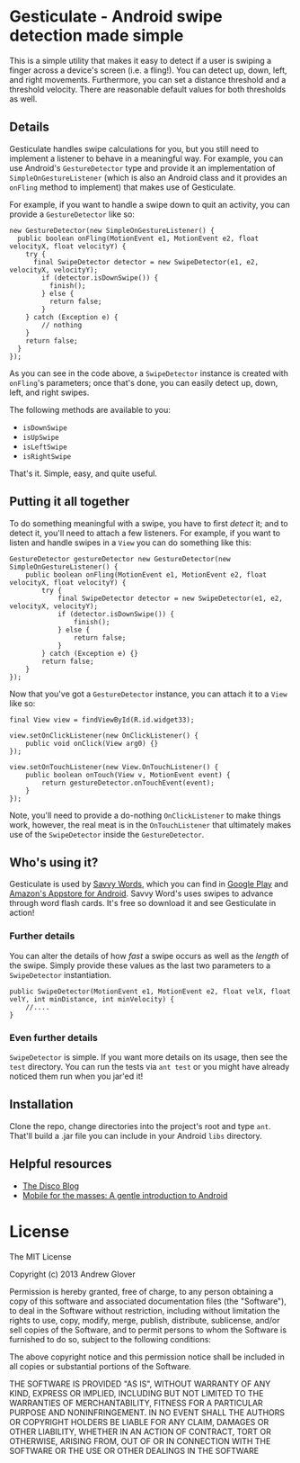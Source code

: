 # Gesticulate - Android swipe detection made simple

This is a simple utility that makes it easy to detect if a user is swiping a finger across a device's screen (i.e. a fling!). You can detect
up, down, left, and right movements. Furthermore, you can set a distance threshold and a threshold velocity. There are reasonable default
values for both thresholds as well.

## Details

Gesticulate handles swipe calculations for you, but you still need to implement a listener to behave in a meaningful way. For example, you can use Android's `GestureDetector` type and provide it an implementation of `SimpleOnGestureListener` (which is also an Android class and it provides an `onFling` method to implement) that makes use of Gesticulate. 

For example, if you want to handle a swipe down to quit an activity, you can provide a `GestureDetector` like so:

	new GestureDetector(new SimpleOnGestureListener() {
	  public boolean onFling(MotionEvent e1, MotionEvent e2, float velocityX, float velocityY) {
	    try {
	      final SwipeDetector detector = new SwipeDetector(e1, e2, velocityX, velocityY);
		    if (detector.isDownSwipe()) {
			  finish();
			} else {
			  return false;
			}
		} catch (Exception e) {
			// nothing
		}
		return false;
	  }
	});
	
As you can see in the code above, a `SwipeDetector` instance is created with `onFling`'s parameters; once that's done, you can easily detect up, down, left, and right swipes. 

The following methods are available to you:

* `isDownSwipe`
* `isUpSwipe`
* `isLeftSwipe`
* `isRightSwipe`

That's it. Simple, easy, and quite useful.

## Putting it all together

To do something meaningful with a swipe, you have to first _detect_ it; and to detect it, you'll need to attach a few listeners. For example, if you want to listen and handle swipes in a `View` you can do something like this:

	GestureDetector gestureDetector new GestureDetector(new SimpleOnGestureListener() {
		public boolean onFling(MotionEvent e1, MotionEvent e2, float velocityX, float velocityY) {
			try {
				final SwipeDetector detector = new SwipeDetector(e1, e2, velocityX, velocityY);
				if (detector.isDownSwipe()) {
					finish();
				} else {
					return false;
				}
			} catch (Exception e) {}
			return false;
		}
	});

Now that you've got a `GestureDetector` instance, you can attach it to a `View` like so:

	final View view = findViewById(R.id.widget33);

	view.setOnClickListener(new OnClickListener() {
		public void onClick(View arg0) {}
	});

	view.setOnTouchListener(new View.OnTouchListener() {
		public boolean onTouch(View v, MotionEvent event) {
			return gestureDetector.onTouchEvent(event);
		}
	});

Note, you'll need to provide a do-nothing `OnClickListener` to make things work, however, the real meat is in the `OnTouchListener` that ultimately makes use of the `SwipeDetector` inside the `GestureDetector`.

## Who's using it?

Gesticulate is used by [Savvy Words](https://play.google.com/store/apps/details?id=com.b50.savvywords), which you can find in [Google Play](https://play.google.com/store/apps/details?id=com.b50.savvywords) and [Amazon's Appstore for Android](http://www.amazon.com/Beacon50-Savvy-Words/dp/B00C535D20/ref=sr_1_1?s=mobile-apps&ie=UTF8&qid=1365339189&sr=1-1). Savvy Word's uses swipes to advance through word flash cards. It's free so download it and see Gesticulate in action!

### Further details

You can alter the details of how _fast_ a swipe occurs as well as the _length_ of the swipe. Simply provide these values as the last two parameters to a `SwipeDetector` instantiation. 

	public SwipeDetector(MotionEvent e1, MotionEvent e2, float velX, float velY, int minDistance, int minVelocity) {
	    //....
	}

### Even further details

`SwipeDetector` is simple. If you want more details on its usage, then see the `test` directory. You can run the tests via `ant test` or you might have already noticed them run when you jar'ed it!

## Installation

Clone the repo, change directories into the project's root and type `ant`. That'll build a .jar file you can include in your Android `libs` directory. 

## Helpful resources

* [The Disco Blog](http://thediscoblog.com/)
* [Mobile for the masses: A gentle introduction to Android](http://www.ibm.com/developerworks/library/j-mobileforthemasses1/)

# License

The MIT License

Copyright (c) 2013 Andrew Glover

Permission is hereby granted, free of charge, to any person obtaining a copy of this software and associated documentation files (the "Software"), to deal in the Software without restriction, including without limitation the rights to use, copy, modify, merge, publish, distribute, sublicense, and/or sell copies of the Software, and to permit persons to whom the Software is furnished to do so, subject to the following conditions:

The above copyright notice and this permission notice shall be included in all copies or substantial portions of the Software.

THE SOFTWARE IS PROVIDED "AS IS", WITHOUT WARRANTY OF ANY KIND, EXPRESS OR IMPLIED, INCLUDING BUT NOT LIMITED TO THE WARRANTIES OF MERCHANTABILITY, FITNESS FOR A PARTICULAR PURPOSE AND NONINFRINGEMENT. IN NO EVENT SHALL THE AUTHORS OR COPYRIGHT HOLDERS BE LIABLE FOR ANY CLAIM, DAMAGES OR OTHER LIABILITY, WHETHER IN AN ACTION OF CONTRACT, TORT OR OTHERWISE, ARISING FROM, OUT OF OR IN CONNECTION WITH THE SOFTWARE OR THE USE OR OTHER DEALINGS IN THE SOFTWARE